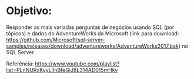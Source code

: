 # Objetivo:
Responder as mais variadas perguntas de negócios usando SQL (por tópicos) e dados do AdventureWorks da Microsoft (link para download: https://github.com/Microsoft/sql-server-samples/releases/download/adventureworks/AdventureWorks2017.bak) no SQL Server.

Referência:
https://www.youtube.com/playlist?list=PLnNURxKyyLIInBfeGiJ8L314AD015mHkv
